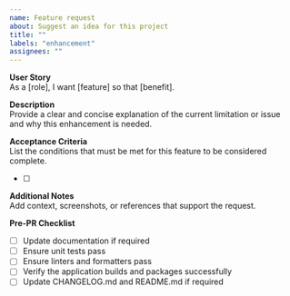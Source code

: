 ```yaml
---
name: Feature request
about: Suggest an idea for this project
title: ""
labels: "enhancement"
assignees: ""
---
```


**User Story**  
As a [role], I want [feature] so that [benefit].

**Description**  
Provide a clear and concise explanation of the current limitation or issue and why this enhancement is needed.

**Acceptance Criteria**  
List the conditions that must be met for this feature to be considered complete.

- [ ]

**Additional Notes**  
Add context, screenshots, or references that support the request.

**Pre-PR Checklist**

- [ ] Update documentation if required
- [ ] Ensure unit tests pass
- [ ] Ensure linters and formatters pass
- [ ] Verify the application builds and packages successfully
- [ ] Update CHANGELOG.md and README.md if required
